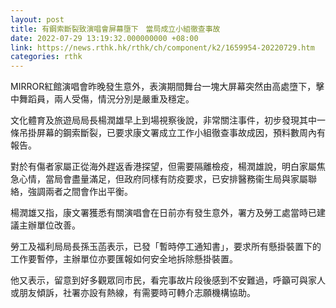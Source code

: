 ```yaml
---
layout: post
title: 有鋼索斷裂致演唱會屏幕墮下　當局成立小組徹查事故
date: 2022-07-29 13:19:32.000000000 +08:00
link: https://news.rthk.hk/rthk/ch/component/k2/1659954-20220729.htm
categories: rthk
---
```


MIRROR紅館演唱會昨晚發生意外，表演期間舞台一塊大屏幕突然由高處墮下，擊中舞蹈員，兩人受傷，情況分別是嚴重及穩定。

文化體育及旅遊局局長楊潤雄早上到場視察後說，非常關注事件，初步發現其中一條吊掛屏幕的鋼索斷裂，已要求康文署成立工作小組徹查事故成因，預料數周內有報告。

對於有傷者家屬正從海外趕返香港探望，但需要隔離檢疫，楊潤雄說，明白家屬焦急心情，當局會盡量滿足，但政府同樣有防疫要求，已安排醫務衞生局與家屬聯絡，強調兩者之間會作出平衡。

楊潤雄又指，康文署獲悉有關演唱會在日前亦有發生意外，署方及勞工處當時已建議主辦單位改善。

勞工及福利局局長孫玉菡表示，已發「暫時停工通知書」，要求所有懸掛裝置下的工作要暫停，主辦單位亦要匯報如何安全地拆除懸掛裝置。

他又表示，留意到好多觀眾同市民，看完事故片段後感到不安難過，呼籲可與家人或朋友傾訴，社署亦設有熱線，有需要時可轉介志願機構協助。
